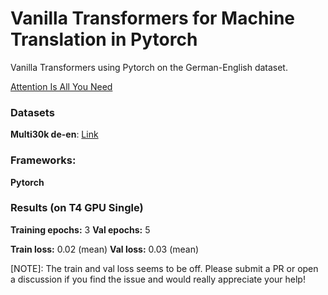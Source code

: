 
# Vanilla Transformers for Machine Translation in Pytorch

Vanilla Transformers using Pytorch on the German-English dataset.

[Attention Is All You Need](https://arxiv.org/abs/1706.03762)


### Datasets

**Multi30k de-en**: [Link](https://raw.githubusercontent.com/multi30k/dataset/master/data/task1/raw/)

### Frameworks:
**Pytorch**


### Results (on T4 GPU Single)

**Training epochs:** 3
**Val epochs:** 5

**Train loss:** 0.02  (mean)
**Val loss:** 0.03 (mean)

[NOTE]: The train and val loss seems to be off. Please submit a PR or open a discussion if you find the issue and would really appreciate your help!
